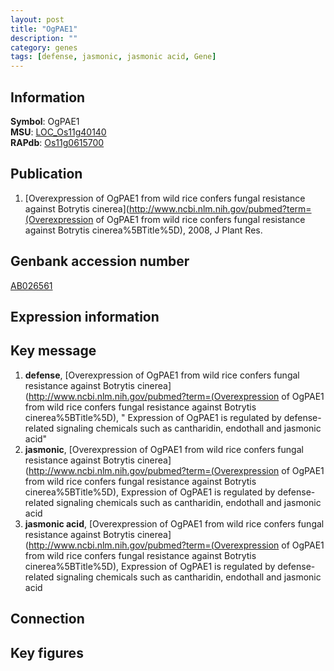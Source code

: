 ```yaml
---
layout: post
title: "OgPAE1"
description: ""
category: genes
tags: [defense, jasmonic, jasmonic acid, Gene]
---
```


## Information
__Symbol__: OgPAE1  
__MSU__: [LOC_Os11g40140](http://rice.plantbiology.msu.edu/cgi-bin/ORF_infopage.cgi?orf=LOC_Os11g40140)  
__RAPdb__: [Os11g0615700](http://rapdb.dna.affrc.go.jp/viewer/gbrowse_details/irgsp1?name=Os11g0615700)  

## Publication
1. [Overexpression of OgPAE1 from wild rice confers fungal resistance against Botrytis cinerea](http://www.ncbi.nlm.nih.gov/pubmed?term=(Overexpression of OgPAE1 from wild rice confers fungal resistance against Botrytis cinerea%5BTitle%5D), 2008, J Plant Res.

## Genbank accession number
[AB026561](http://www.ncbi.nlm.nih.gov/nuccore/AB026561)

## Expression information

## Key message
1. __defense__, [Overexpression of OgPAE1 from wild rice confers fungal resistance against Botrytis cinerea](http://www.ncbi.nlm.nih.gov/pubmed?term=(Overexpression of OgPAE1 from wild rice confers fungal resistance against Botrytis cinerea%5BTitle%5D), " Expression of OgPAE1 is regulated by defense-related signaling chemicals such as cantharidin, endothall and jasmonic acid"
2. __jasmonic__, [Overexpression of OgPAE1 from wild rice confers fungal resistance against Botrytis cinerea](http://www.ncbi.nlm.nih.gov/pubmed?term=(Overexpression of OgPAE1 from wild rice confers fungal resistance against Botrytis cinerea%5BTitle%5D),  Expression of OgPAE1 is regulated by defense-related signaling chemicals such as cantharidin, endothall and jasmonic acid
3. __jasmonic acid__, [Overexpression of OgPAE1 from wild rice confers fungal resistance against Botrytis cinerea](http://www.ncbi.nlm.nih.gov/pubmed?term=(Overexpression of OgPAE1 from wild rice confers fungal resistance against Botrytis cinerea%5BTitle%5D),  Expression of OgPAE1 is regulated by defense-related signaling chemicals such as cantharidin, endothall and jasmonic acid

## Connection

## Key figures


